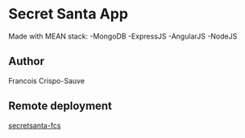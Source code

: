 # Secret Santa App
Made with MEAN stack:
-MongoDB
-ExpressJS
-AngularJS
-NodeJS

## Author
Francois Crispo-Sauve

## Remote deployment
[secretsanta-fcs](http://secretsanta-fcs.herokuapp.com)
